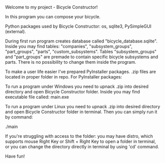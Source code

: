 Welcome to my project - Bicycle Constructor!

In this program you can compose your bicycle.

Python packages used by Bicycle Constructor: os, sqlite3, PySimpleGUI (external).

During first run program creates database called "bicycle_database.sqlite". Inside you may find tables:
  "companies", "subsystem_groups",  "part_groups",  "parts", "custom_subsystems". 
Tables "subsystem_groups" and "part_groups" are premade to contain specific bicycle subsystems and parts. There is no possibility to change them inside the program.

To make a user life easier I've prepared PyInstaller packages. .zip files are located in proper folder in repo.
For PyInstaller packages:

To run a program under Windows you need to upnack .zip into desired directory and open Bicycle Constructor folder. 
Inside you may find executable file called:	
	main.exe

To run a program under Linux you need to upnack .zip into desired directory and open Bicycle Constructor folder in terminal. 
Then you can simply run it by command:

./main


If you're struggling with access to the folder:	
	you may have distro, which supports mouse Right Key or Shift + Right Key to open a folder in terminal,	
	or you can change the directory directly in terminal by using 'cd' command.		

Have fun!
